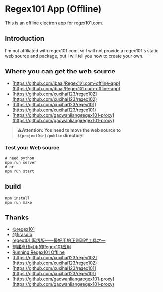# Regex101 App (Offline)

This is an offline electron app for regex101.com.

## Introduction

I'm not affiliated with regex101.com, so I will not provide a regex101's static web source and package, but I will tell you how to create your own.

## Where you can get the web source

- [https://github.com/ibaaj/Regex101.com-offline-app](https://github.com/ibaaj/Regex101.com-offline-app)
- [https://github.com/xuxihai123/regex102](https://github.com/xuxihai123/regex102)
- [https://github.com/xuxihai123/regex101](https://github.com/xuxihai123/regex101)
- [https://github.com/gaowanliang/regex101-proxy](https://github.com/gaowanliang/regex101-proxy)

> **⚠Attention: You need to move the web source to `${projectDir}/public` directory!**

### Test your Web source

```shell
# need python
npm run server
# or
npm run start
```

## build

```shell
npm install
npm run make
```

## Thanks

- [@regex101](https://regex101.com/)
- [@firasdib](https://github.com/firasdib)
- [regex101 离线版——最好用的正则测试工具之一](https://www.chinapyg.com/thread-136817-1-1.html)
- [创建离线可用的Regex101应用](https://ixyzero.com/blog/archives/3529.html)
- [Running Regex101 Offline](http://dufferzafar.github.io/2015/05/30/running-regex101-offline/)
- [https://github.com/xuxihai123/regex102](https://github.com/xuxihai123/regex102)
- [https://github.com/xuxihai123/regex101](https://github.com/xuxihai123/regex101)
- [https://github.com/gaowanliang/regex101-proxy](https://github.com/gaowanliang/regex101-proxy)